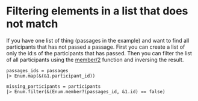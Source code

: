 # Filtering elements in a list that does not match

If you have one list of thing (passages in the example) and want to find all participants that has not passed a passage.
First you can create a list of only the id:s of the participants that has passed.
Then you can filter the list of all participants using the [member/2](https://hexdocs.pm/elixir/Enum.html#member?/2) function and inversing the result.
```(elixir)
passages_ids = passages
|> Enum.map(&(&1.participant_id))

missing_participants = participants
|> Enum.filter(&(Enum.member?(passages_id, &1.id) == false)
```